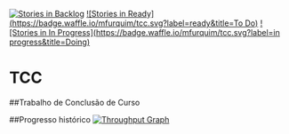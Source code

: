 [![Stories in Backlog](https://badge.waffle.io/mfurquim/tcc.svg?label=backlog&title=Backlog)](http://waffle.io/mfurquim/tcc) [![Stories in Ready](https://badge.waffle.io/mfurquim/tcc.svg?label=ready&title=To Do)](http://waffle.io/mfurquim/tcc) [![Stories in In Progress](https://badge.waffle.io/mfurquim/tcc.svg?label=in progress&title=Doing)](http://waffle.io/mfurquim/tcc)

# TCC
##Trabalho de Conclusão de Curso




##Progresso histórico
[![Throughput Graph](https://graphs.waffle.io/mfurquim/tcc/throughput.svg)](https://waffle.io/mfurquim/tcc/metrics)

